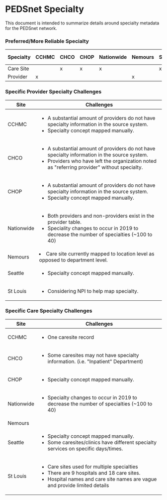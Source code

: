 
# PEDSnet Specialty

This document is intended to summarize details around specialty metadata for the PEDSnet network.

### Preferred/More Reliable Specialty

Specialty| CCHMC|CHCO |CHOP|Nationwide|Nemours|Seattle|St Louis
---|---|---|---|---|---|---|---
Care Site||x|x|x||x||
Provider|x||||x||x|

### Specific Provider Specialty Challenges

Site| Challenges 
---|---
CCHMC|<ul><li>A substantial amount of providers do not have specialty information in the source system. </li> <li> Specialty concept mapped manually. </li></ul>
CHCO|<ul><li>A substantial amount of providers do not have specialty information in the source system. </li><li>Providers who have left the organization noted as "referring provider" without specialty.</li></ul>
CHOP|<ul><li>A substantial amount of providers do not have specialty information in the source system. </li> <li> Specialty concept mapped manually. </li></ul>
Nationwide| <ul><li> Both providers and non-providers exist in the provider table.</li><li>Speciality changes to occur in 2019 to decrease the number of specialties (~100 to 40)</li></ul>
Nemours|<li>Care site currently mapped to location level as opposed to department level.</li>
Seattle| <ul><li> Specialty concept mapped manually.</li></ul>
St Louis| <ul><li>Considering NPI to help map specialty.</li></ul>

### Specific Care Specialty Challenges

Site| Challenges 
---|---
CCHMC| <ul><li>One caresite record </li></ul>
CHCO| <ul><li>Some caresites may not have specialty information. (i.e. "Inpatient" Department)</li></ul>
CHOP| <ul><li> Specialty concept mapped manually. </li></ul>
Nationwide|<ul><li>Specialty changes to occur in 2019 to decrease the number of specialties (~100 to 40)</li></ul>
Nemours|
Seattle| <ul><li> Specialty concept mapped manually.</li><li>Some caresites/clinics have different specialty services on specific days/times. </li></ul>
St Louis| <ul><li>Care sites used for multiple specialties</li><li>There are 9 hospitals and 18 care sites.</li><li> Hospital names and care site names are vague and provide limited details</li></ul>
